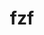 ---
title: "fzf"
layout: cache
categories: [package, develop]
meta: {"versions": ["0.44.1"], "compilers": ["gcc@=7.5.0"], "oss": ["ubuntu18.04"], "platforms": ["linux"], "targets": ["x86_64_v3"], "stacks": ["developer-tools", "root"], "num_specs": 3, "num_specs_by_stack": {"developer-tools": 3, "root": 3}}
spec_details: [{"hash": "lmoqmv2kfnpqkfkuprsqy42zjpjimgcj", "compiler": "gcc@=7.5.0", "versions": ["0.44.1"], "os": "ubuntu18.04", "platform": "linux", "target": "x86_64_v3", "variants": ["build_system=makefile", "~vim"], "stacks": ["developer-tools", "root"], "size": "-", "tarball": "https://binaries.spack.io/develop/build_cache/linux-ubuntu18.04-x86_64_v3/gcc-7.5.0/fzf-0.44.1/linux-ubuntu18.04-x86_64_v3-gcc-7.5.0-fzf-0.44.1-lmoqmv2kfnpqkfkuprsqy42zjpjimgcj.spack"}, {"hash": "hi2cmq5thspr65aoiw6i6vqtj6hsuri6", "compiler": "gcc@=7.5.0", "versions": ["0.44.1"], "os": "ubuntu18.04", "platform": "linux", "target": "x86_64_v3", "variants": ["build_system=makefile", "~vim"], "stacks": ["developer-tools", "root"], "size": "-", "tarball": "https://binaries.spack.io/develop/build_cache/linux-ubuntu18.04-x86_64_v3/gcc-7.5.0/fzf-0.44.1/linux-ubuntu18.04-x86_64_v3-gcc-7.5.0-fzf-0.44.1-hi2cmq5thspr65aoiw6i6vqtj6hsuri6.spack"}, {"hash": "slsb2gs7jsni7fxrmnq6q6kzpzqj74rp", "compiler": "gcc@=7.5.0", "versions": ["0.44.1"], "os": "ubuntu18.04", "platform": "linux", "target": "x86_64_v3", "variants": ["build_system=makefile", "~vim"], "stacks": ["developer-tools", "root"], "size": "-", "tarball": "https://binaries.spack.io/develop/build_cache/linux-ubuntu18.04-x86_64_v3/gcc-7.5.0/fzf-0.44.1/linux-ubuntu18.04-x86_64_v3-gcc-7.5.0-fzf-0.44.1-slsb2gs7jsni7fxrmnq6q6kzpzqj74rp.spack"}]
---